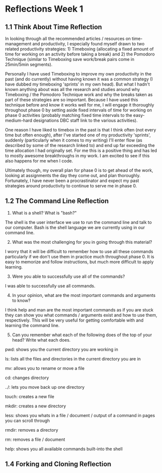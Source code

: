# Reflections Week 1

## 1.1 Think About Time Reflection

In looking through all the recommended articles / resources on time-management and productivity, I especially found myself drawn to two related productivity strategies: 1) Timeboxing (allocating a fixed amount of time for working on an activity before taking a break) and 2) the Pomodoro Technique (similar to Timeboxing save work/break pairs come in 25min/5min segments).

Personally I have used Timeboxing to improve my own productivity in the past (and do currently) without having known it was a common strategy (I have dubbed my timeboxing 'sprints' in my own head). But what I hadn't known anything about was all the research and studies around why Timeboxing / the Pomodoro Technique work and why the breaks taken as part of these strategies are so important. Because I have used this technique before and know it works well for me, I will engage it thoroughly throughout phase 0 by setting aside fixed intervals of time for working on phase 0 activities (probably matching fixed time intervals to the easy-medium-hard designations DBC staff link to the various activities).

One reason I have liked to timebox in the past is that I think often (not every time but often enough), after I've started one of my productivity 'sprints', suddenly (particularly when it comes to my writing) I'll enter flow (as described by some of the research linked to) and end up far exceeding the time allocation I had originally set. For me this is a positive thing and has led to mostly awesome breakthroughs in my work. I am excited to see if this also happens for me when I code.

Ultimately though, my overall plan for phase 0 is to get ahead of the work, looking at assignments the day they come out, and plan thoroughly. Fortunately, I have never been a procrastinator and expect my past strategies around productivity to continue to serve me in phase 0.

## 1.2 The Command Line Reflection

1. What is a shell? What is "bash?"

The shell is the user interface we use to run the command line and talk to our computer. Bash is the shell language we are currently using in our command line.

2. What was the most challenging for you in going through this material?

I worry that it will be difficult to remember how to use all these commands particularly if we don't use them in practice much throughout phase 0. It is easy to memorize and follow instructions, but much more difficult to apply learning.

3. Were you able to successfully use all of the commands?

I was able to successfully use all commands.

4. In your opinion, what are the most important commands and arguments to know?

I think help and man are the most important commands as if you are stuck they can show you what commands / arguments exist and how to use them, respectively. This will be very useful for getting comfortable with and learning the command line.

5. Can you remember what each of the following does of the top of your head? Write what each does.

pwd: shows you the current directory you are working in

ls: lists all the files and directories in the current directory you are in

mv: allows you to rename or move a file

cd: changes directory

../: lets you move back up one directory

touch: creates a new file

mkdir: creates a new directory

less: shows you whats in a file / document / output of a command in pages you can scroll through

rmdir: removes a directory

rm: removes a file / document

help: shows you all available commands built-into the shell

## 1.4 Forking and Cloning Reflection
